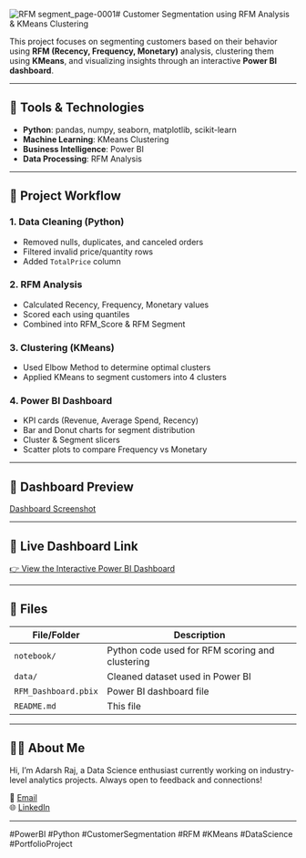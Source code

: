 ![RFM segment_page-0001](https://github.com/user-attachments/assets/05778c28-3c2c-4d5a-bd15-3f1689939a22)# Customer Segmentation using RFM Analysis & KMeans Clustering

This project focuses on segmenting customers based on their behavior using **RFM (Recency, Frequency, Monetary)** analysis, clustering them using **KMeans**, and visualizing insights through an interactive **Power BI dashboard**.

---

## 🚀 Tools & Technologies
- **Python**: pandas, numpy, seaborn, matplotlib, scikit-learn
- **Machine Learning**: KMeans Clustering
- **Business Intelligence**: Power BI
- **Data Processing**: RFM Analysis

---

## 📁 Project Workflow

### 1. Data Cleaning (Python)
- Removed nulls, duplicates, and canceled orders
- Filtered invalid price/quantity rows
- Added `TotalPrice` column

### 2. RFM Analysis
- Calculated Recency, Frequency, Monetary values
- Scored each using quantiles
- Combined into RFM_Score & RFM Segment

### 3. Clustering (KMeans)
- Used Elbow Method to determine optimal clusters
- Applied KMeans to segment customers into 4 clusters

### 4. Power BI Dashboard
- KPI cards (Revenue, Average Spend, Recency)
- Bar and Donut charts for segment distribution
- Cluster & Segment slicers
- Scatter plots to compare Frequency vs Monetary

---

## 📸 Dashboard Preview
[Dashboard Screenshot](RFM_segment_image.jpg)

---

## 🔗 Live Dashboard Link
[👉 View the Interactive Power BI Dashboard](https://app.powerbi.com/view?r=eyJrIjoiMGY1YzEzZDEtYjg3YS00NjlhLTliY2MtYWRlYTAyYmYyMWEzIiwidCI6ImUxNGU3M2ViLTUyNTEtNDM4OC04ZDY3LThmOWYyZTJkNWE0NiIsImMiOjEwfQ%3D%3D&embedImagePlaceholder=true)

---

## 📂 Files
| File/Folder | Description |
|-------------|-------------|
| `notebook/` | Python code used for RFM scoring and clustering |
| `data/`     | Cleaned dataset used in Power BI |
| `RFM_Dashboard.pbix` | Power BI dashboard file |
| `README.md` | This file |

---

## 🙋‍♂️ About Me
Hi, I’m Adarsh Raj, a Data Science enthusiast currently working on industry-level analytics projects. Always open to feedback and connections!

📧 [Email](mailto:adarshraj7750@gmail.com)  
🌐 [LinkedIn](https://www.linkedin.com/in/adarsh-raj-810a5829a/)

---

#PowerBI #Python #CustomerSegmentation #RFM #KMeans #DataScience #PortfolioProject
